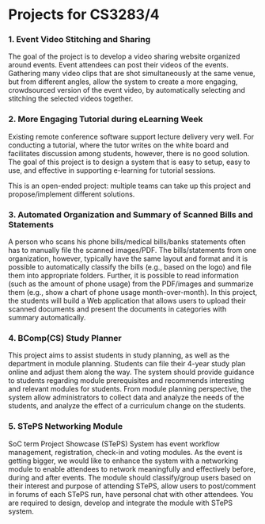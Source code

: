 # Projects for CS3283/4

### 1. Event Video Stitching and Sharing

The goal of the project is to develop a video sharing website organized around events.  Event attendees can post their videos of the events.  Gathering many video clips that are shot simultaneously at the same venue, but from different angles, allow the system to create a more engaging, crowdsourced version of the event video, by automatically selecting and stitching the selected videos together.

### 2. More Engaging Tutorial during eLearning Week

Existing remote conference software support lecture delivery very well. For conducting a tutorial, where the tutor writes on the white board and facilitates discussion among students, however, there is no good solution. The goal of this project is to design a system that is easy to setup, easy to use, and effective in supporting e-learning for tutorial sessions.

This is an open-ended project: multiple teams can take up this project and propose/implement different solutions.

### 3. Automated Organization and Summary of Scanned Bills and Statements

A person who scans his phone bills/medical bills/banks statements often has to manually file the scanned images/PDF. The bills/statements from one organization, however, typically have the same layout and format and it is possible to automatically classify the bills (e.g., based on the logo) and file them into appropriate folders. Further, it is possible to read information (such as the amount of phone usage) from the PDF/images and summarize them (e.g., show a chart of phone usage month-over-month). In this project, the students will build a Web application that allows users to upload their scanned documents and present the documents in categories with summary automatically.

### 4. BComp(CS) Study Planner

This project aims to assist students in study planning, as well as the department in module planning.  Students can file their 4-year study plan online and adjust them along the way.  The system should provide guidance to students regarding module prerequisites and recommends interesting and relevant modules for students.  From module planning perspective, the system allow administrators to collect data and analyze the needs of the students, and analyze the effect of a curriculum change on the students.

### 5. STePS Networking Module

SoC term Project Showcase (STePS) System has event workflow management, registration, check-in and voting modules. As the event is getting bigger, we would like to enhance the system with a networking module to enable attendees to network meaningfully and effectively before, during and after events. The module should classify/group users based on their interest and purpose of attending STePS, allow users to post/comment in forums of each STePS run, have personal chat with other attendees. You are required to design, develop and integrate the module with STePS system.

